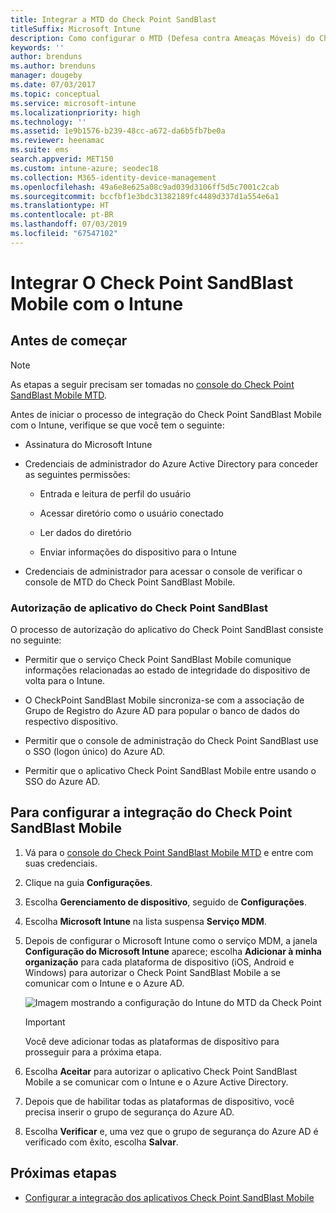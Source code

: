 ```yaml
---
title: Integrar a MTD do Check Point SandBlast
titleSuffix: Microsoft Intune
description: Como configurar o MTD (Defesa contra Ameaças Móveis) do Check Point SandBlast com o Intune para controlar o acesso de dispositivos móveis aos seus recursos corporativos.
keywords: ''
author: brenduns
ms.author: brenduns
manager: dougeby
ms.date: 07/03/2017
ms.topic: conceptual
ms.service: microsoft-intune
ms.localizationpriority: high
ms.technology: ''
ms.assetid: 1e9b1576-b239-48cc-a672-da6b5fb7be0a
ms.reviewer: heenamac
ms.suite: ems
search.appverid: MET150
ms.custom: intune-azure; seodec18
ms.collection: M365-identity-device-management
ms.openlocfilehash: 49a6e8e625a08c9ad039d3106ff5d5c7001c2cab
ms.sourcegitcommit: bccfbf1e3bdc31382189fc4489d337d1a554e6a1
ms.translationtype: HT
ms.contentlocale: pt-BR
ms.lasthandoff: 07/03/2019
ms.locfileid: "67547102"
---
```

# <a name="integrate-check-point-sandblast-mobile-with-intune"></a>Integrar O Check Point SandBlast Mobile com o Intune

## <a name="before-you-begin"></a>Antes de começar

> [!NOTE] 
> As etapas a seguir precisam ser tomadas no [console do Check Point SandBlast Mobile MTD](https://intune-4.eu1.locsec.net/).

Antes de iniciar o processo de integração do Check Point SandBlast Mobile com o Intune, verifique se que você tem o seguinte:

- Assinatura do Microsoft Intune

- Credenciais de administrador do Azure Active Directory para conceder as seguintes permissões:

    - Entrada e leitura de perfil do usuário

    - Acessar diretório como o usuário conectado

    - Ler dados do diretório

    - Enviar informações do dispositivo para o Intune

- Credenciais de administrador para acessar o console de verificar o console de MTD do Check Point SandBlast Mobile.

### <a name="check-point-sandblast-app-authorization"></a>Autorização de aplicativo do Check Point SandBlast

O processo de autorização do aplicativo do Check Point SandBlast consiste no seguinte:

- Permitir que o serviço Check Point SandBlast Mobile comunique informações relacionadas ao estado de integridade do dispositivo de volta para o Intune.

- O CheckPoint SandBlast Mobile sincroniza-se com a associação de Grupo de Registro do Azure AD para popular o banco de dados do respectivo dispositivo.

- Permitir que o console de administração do Check Point SandBlast use o SSO (logon único) do Azure AD.

- Permitir que o aplicativo Check Point SandBlast Mobile entre usando o SSO do Azure AD.

## <a name="to-set-up-check-point-sandblast-mobile-integration"></a>Para configurar a integração do Check Point SandBlast Mobile

1. Vá para o [console do Check Point SandBlast Mobile MTD](https://intune-4.eu1.locsec.net/) e entre com suas credenciais.

2. Clique na guia **Configurações**.

3. Escolha **Gerenciamento de dispositivo**, seguido de **Configurações**.

4. Escolha **Microsoft Intune** na lista suspensa **Serviço MDM**.

5. Depois de configurar o Microsoft Intune como o serviço MDM, a janela **Configuração do Microsoft Intune** aparece; escolha **Adicionar à minha organização** para cada plataforma de dispositivo (iOS, Android e Windows) para autorizar o Check Point SandBlast Mobile a se comunicar com o Intune e o Azure AD.

    ![Imagem mostrando a configuração do Intune do MTD da Check Point](./media/checkpoint-MTD-1.PNG)

    > [!IMPORTANT]
    > Você deve adicionar todas as plataformas de dispositivo para prosseguir para a próxima etapa.

6. Escolha **Aceitar** para autorizar o aplicativo Check Point SandBlast Mobile a se comunicar com o Intune e o Azure Active Directory.

7. Depois que de habilitar todas as plataformas de dispositivo, você precisa inserir o grupo de segurança do Azure AD.

8. Escolha **Verificar** e, uma vez que o grupo de segurança do Azure AD é verificado com êxito, escolha **Salvar**.

## <a name="next-steps"></a>Próximas etapas

- [Configurar a integração dos aplicativos Check Point SandBlast Mobile](mtd-apps-ios-app-configuration-policy-add-assign.md)

